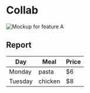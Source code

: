 # Collab
![Mockup for feature A](http://engage.synecoretech.com/hs-fs/hub/141995/file-17842949-png/images/free-online-learning.png?t=1479488294177)

## Report
| Day     | Meal    | Price |
| --------|---------|-------|
| Monday  | pasta   | $6    |
| Tuesday | chicken | $8    |
